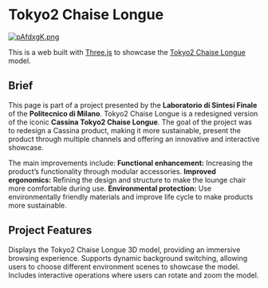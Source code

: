# Tokyo2 Chaise Longue

[![pAfdxgK.png](https://s21.ax1x.com/2024/11/23/pAfdxgK.png)](https://imgse.com/i/pAfdxgK)

This is a web built with [Three.js](https://threejs.org/) to showcase the [Tokyo2 Chaise Longue](https://tokyo2-chaise-longue.yuansheng-chen.top/) model. 

## Brief
This page is part of a project presented by the **Laboratorio di Sintesi Finale** of the **Politecnico di Milano**. 
Tokyo2 Chaise Longue is a redesigned version of the iconic **Cassina Tokyo2 Chaise Longue**. 
The goal of the project was to redesign a Cassina product, making it more sustainable, present the product through multiple channels and offering an innovative and interactive showcase.

The main improvements include:
**Functional enhancement:** Increasing the product’s functionality through modular accessories.
**Improved ergonomics:** Refining the design and structure to make the lounge chair more comfortable during use.
**Environmental protection:** Use environmentally friendly materials and improve life cycle to make products more sustainable.

## Project Features
Displays the Tokyo2 Chaise Longue 3D model, providing an immersive browsing experience.
Supports dynamic background switching, allowing users to choose different environment scenes to showcase the model.
Includes interactive operations where users can rotate and zoom the model.
